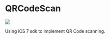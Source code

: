 QRCodeScan
==========

<img src="http://www.code4app.com/photo/529c2e95cb7e843c0a8b4c40_1.png" />

Using iOS 7 sdk to implement QR Code scanning.
